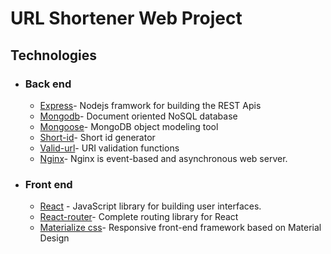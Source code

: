 # URL Shortener Web Project

## Technologies

- ### Back end

  - [Express](https://expressjs.com/)- Nodejs framwork for building the REST Apis
  - [Mongodb](http://mongodb.com/)- Document oriented NoSQL database
  - [Mongoose](https://http://mongoosejs.com)- MongoDB object modeling tool
  - [Short-id](https://github.com/dylang/shortid)- Short id generator
  - [Valid-url](https://github.com/ogt/valid-url)- URI validation functions
  - [Nginx](https://www.nginx.com)- Nginx is event-based and asynchronous web server.

- ### Front end

  - [React](https://reactjs.org/) - JavaScript library for building user interfaces.
  - [React-router](https://github.com/ReactTraining/react-router)- Complete routing library for React
  - [Materialize css](http://materializecss.com/)- Responsive front-end framework based on Material Design
